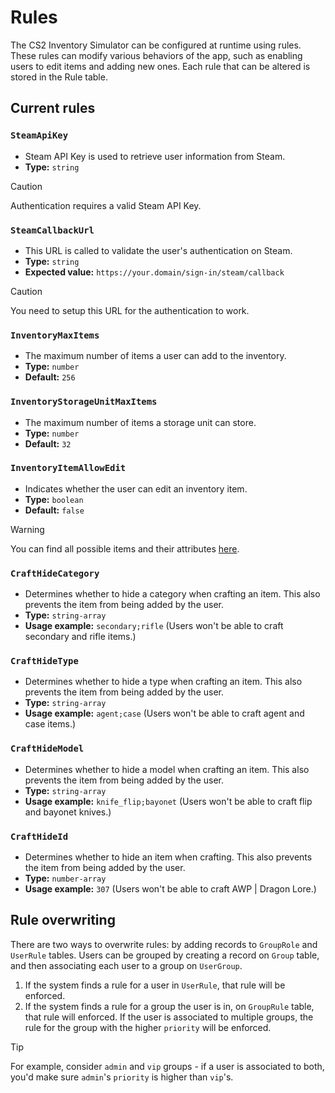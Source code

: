 # Rules

The CS2 Inventory Simulator can be configured at runtime using rules. These rules can modify various behaviors of the app, such as enabling users to edit items and adding new ones. Each rule that can be altered is stored in the Rule table.

## Current rules

### `SteamApiKey`

- Steam API Key is used to retrieve user information from Steam.
- **Type:** `string`

> [!CAUTION]  
> Authentication requires a valid Steam API Key.

### `SteamCallbackUrl`

- This URL is called to validate the user's authentication on Steam.
- **Type:** `string`
- **Expected value:** `https://your.domain/sign-in/steam/callback`

> [!CAUTION]  
> You need to setup this URL for the authentication to work.

### `InventoryMaxItems`

- The maximum number of items a user can add to the inventory.
- **Type:** `number`
- **Default:** `256`

### `InventoryStorageUnitMaxItems`

- The maximum number of items a storage unit can store.
- **Type:** `number`
- **Default:** `32`

### `InventoryItemAllowEdit`

- Indicates whether the user can edit an inventory item.
- **Type:** `boolean`
- **Default:** `false`

> [!WARNING]  
> You can find all possible items and their attributes [here](https://raw.githubusercontent.com/ianlucas/cslib/main/assets/data/items.json).

### `CraftHideCategory`

- Determines whether to hide a category when crafting an item. This also prevents the item from being added by the user.
- **Type:** `string-array`
- **Usage example:** `secondary;rifle` (Users won't be able to craft secondary and rifle items.)

### `CraftHideType`

- Determines whether to hide a type when crafting an item. This also prevents the item from being added by the user.
- **Type:** `string-array`
- **Usage example:** `agent;case` (Users won't be able to craft agent and case items.)

### `CraftHideModel`

- Determines whether to hide a model when crafting an item. This also prevents the item from being added by the user.
- **Type:** `string-array`
- **Usage example:** `knife_flip;bayonet` (Users won't be able to craft flip and bayonet knives.)

### `CraftHideId`

- Determines whether to hide an item when crafting. This also prevents the item from being added by the user.
- **Type:** `number-array`
- **Usage example:** `307` (Users won't be able to craft AWP | Dragon Lore.)

## Rule overwriting

There are two ways to overwrite rules: by adding records to `GroupRole` and `UserRule` tables. Users can be grouped by creating a record on `Group` table, and then associating each user to a group on `UserGroup`.

1. If the system finds a rule for a user in `UserRule`, that rule will be enforced.
2. If the system finds a rule for a group the user is in, on `GroupRule` table, that rule will enforced. If the user is associated to multiple groups, the rule for the group with the higher `priority` will be enforced.

> [!TIP]  
> For example, consider `admin` and `vip` groups - if a user is associated to both, you'd make sure `admin`'s `priority` is higher than `vip`'s.
